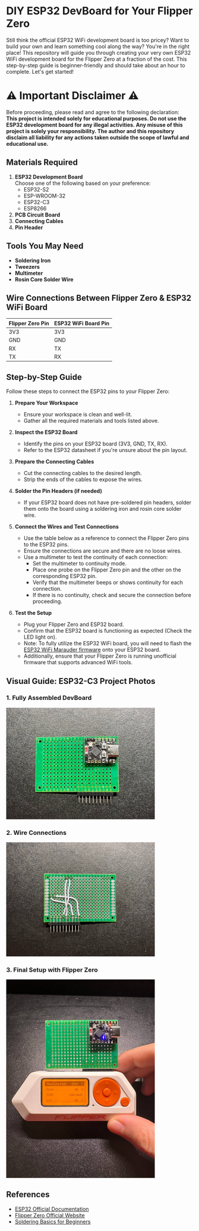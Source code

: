 # DIY ESP32 DevBoard for Your Flipper Zero

Still think the official ESP32 WiFi development board is too pricey? Want to build your own and learn something cool along the way? You're in the right place! This repository will guide you through creating your very own ESP32 WiFi development board for the Flipper Zero at a fraction of the cost. This step-by-step guide is beginner-friendly and should take about an hour to complete. Let's get started!

# ⚠️ Important Disclaimer ⚠️

Before proceeding, please read and agree to the following declaration:  
**This project is intended solely for educational purposes. Do not use the ESP32 development board for any illegal activities. Any misuse of this project is solely your responsibility. The author and this repository disclaim all liability for any actions taken outside the scope of lawful and educational use.**

## Materials Required

1. **ESP32 Development Board**  
    Choose one of the following based on your preference:  
    - ESP32-S2  
    - ESP-WROOM-32  
    - ESP32-C3
    - ESP8266
2. **PCB Circuit Board**  
3. **Connecting Cables**  
4. **Pin Header**

## Tools You May Need

- **Soldering Iron**  
- **Tweezers**  
- **Multimeter**
- **Rosin Core Solder Wire**

## Wire Connections Between Flipper Zero & ESP32 WiFi Board

| Flipper Zero Pin | ESP32 WiFi Board Pin |
|------------------|----------------------|
| 3V3              | 3V3                  |
| GND              | GND                  |
| RX               | TX                   |
| TX               | RX                   |

## Step-by-Step Guide

Follow these steps to connect the ESP32 pins to your Flipper Zero:

1. **Prepare Your Workspace**  
    - Ensure your workspace is clean and well-lit.  
    - Gather all the required materials and tools listed above.  

2. **Inspect the ESP32 Board**  
    - Identify the pins on your ESP32 board (3V3, GND, TX, RX).  
    - Refer to the ESP32 datasheet if you're unsure about the pin layout.  

3. **Prepare the Connecting Cables**  
    - Cut the connecting cables to the desired length.  
    - Strip the ends of the cables to expose the wires.  

4. **Solder the Pin Headers (if needed)**  
    - If your ESP32 board does not have pre-soldered pin headers, solder them onto the board using a soldering iron and rosin core solder wire.  

5. **Connect the Wires and Test Connections**  
    - Use the table below as a reference to connect the Flipper Zero pins to the ESP32 pins.  
    - Ensure the connections are secure and there are no loose wires.  
    - Use a multimeter to test the continuity of each connection:  
        - Set the multimeter to continuity mode.  
        - Place one probe on the Flipper Zero pin and the other on the corresponding ESP32 pin.  
        - Verify that the multimeter beeps or shows continuity for each connection.  
        - If there is no continuity, check and secure the connection before proceeding. 
   
6. **Test the Setup**  
    - Plug your Flipper Zero and ESP32 board.  
    - Confirm that the ESP32 board is functioning as expected (Check the LED light on).  
    - Note: To fully utilize the ESP32 WiFi board, you will need to flash the [ESP32 WiFi Marauder firmware](https://github.com/justcallmekoko/ESP32Marauder) onto your ESP32 board.  
    - Additionally, ensure that your Flipper Zero is running unofficial firmware that supports advanced WiFi tools.  

## Visual Guide: ESP32-C3 Project Photos

### 1. Fully Assembled DevBoard
<img src="images/front_board.jpg" alt="Fully Assembled DevBoard" width="400">

### 2. Wire Connections
<img src="images/board_cable.jpg" alt="Wire Connections" width="400">

### 3. Final Setup with Flipper Zero
<img src="images/board_flipper.jpg" alt="Final Setup with Flipper Zero" width="400">

## References

- [ESP32 Official Documentation](https://docs.espressif.com/projects/esp-idf/en/latest/esp32/index.html)  
- [Flipper Zero Official Website](https://flipperzero.one/)  
- [Soldering Basics for Beginners](https://learn.adafruit.com/adafruit-guide-excellent-soldering)  